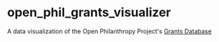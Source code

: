 # open_phil_grants_visualizer
A data visualization of the Open Philanthropy Project's [Grants Database](http://www.openphilanthropy.org/giving/grants)

